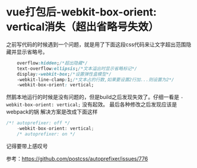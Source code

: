 # vue打包后-webkit-box-orient: vertical消失（超出省略号失效）

之前写代码的时候遇到一个问题，就是用了下面这段css代码来让文字超出范围隐藏并显示省略号。

```css
    overflow:hidden;/*超出隐藏*/
    text-overflow:ellipsis;/*文本溢出时显示省略标记*/
    display:-webkit-box;/*设置弹性盒模型*/
    -webkit-line-clamp:1;/*文本占的行数,如果要设置2行加...则设置为2*/
    -webkit-box-orient: vertical;
```

然鹅本地运行的时候是没有问题的，但是build之后发现失效了。仔细一看是 `-webkit-box-orient: vertical;` 没有起效。
最后各种修改之后发现应该是webpack的锅
解决方案是改成下面这样

```cpp
/*! autoprefixer: off */
    -webkit-box-orient: vertical;
    /* autoprefixer: on */
```

记得要带上感叹号

参考：<https://github.com/postcss/autoprefixer/issues/776>

